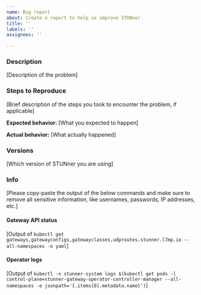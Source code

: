 ```yaml
---
name: Bug report
about: Create a report to help us improve STUNner
title: ''
labels: ''
assignees: ''

---
```


### Description

[Description of the problem]

### Steps to Reproduce

[Brief description of the steps you took to encounter the problem, if applicable]

**Expected behavior:** [What you expected to happen]

**Actual behavior:** [What actually happened]

### Versions

[Which version of STUNner you are using]

### Info

[Please copy-paste the output of the below commands and make sure to remove all sensitive information, like usernames, passwords, IP addresses, etc.]

#### Gateway API status

[Output of `kubectl get gateways,gatewayconfigs,gatewayclasses,udproutes.stunner.l7mp.io --all-namespaces -o yaml`]

#### Operator logs 

[Output of `kubectl -n stunner-system logs $(kubectl get pods -l control-plane=stunner-gateway-operator-controller-manager --all-namespaces -o jsonpath='{.items[0].metadata.name}')`]
